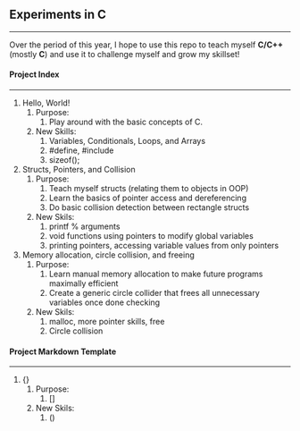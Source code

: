 ## Experiments in C

-----

Over the period of this year, I hope to use this repo to teach myself **C/C++** (mostly **C**) and use it to challenge myself and grow my skillset!

#### Project Index

-----

1. Hello, World!
    1. Purpose:
        1. Play around with the basic concepts of C.
    2. New Skills:
        1. Variables, Conditionals, Loops, and Arrays
        2. #define, #include
        3. sizeof();
1. Structs, Pointers, and Collision
    1. Purpose:
        1. Teach myself structs (relating them to objects in OOP)
        2. Learn the basics of pointer access and dereferencing
        3. Do basic collision detection between rectangle structs
    2. New Skils:
        1. printf % arguments
        2. void functions using pointers to modify global variables
        3. printing pointers, accessing variable values from only pointers
1. Memory allocation, circle collision, and freeing
    1. Purpose:
        1. Learn manual memory allocation to make future programs maximally efficient
        2. Create a generic circle collider that frees all unnecessary variables once done checking
    2. New Skils:
        1. malloc, more pointer skills, free
        2. Circle collision
     
#### Project Markdown Template      
     
-----

1. {}
    1. Purpose:
        1. []
    2. New Skils:
        1. ()